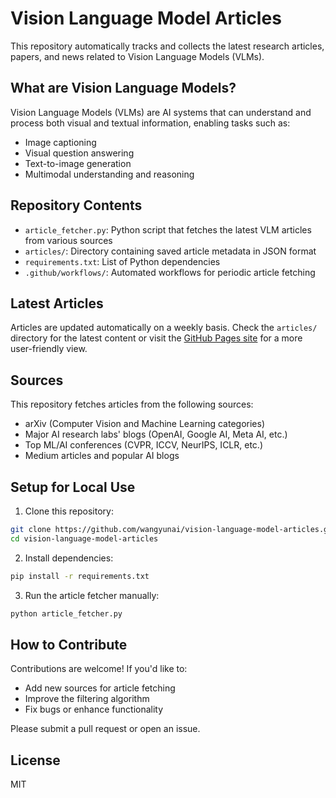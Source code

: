 # Vision Language Model Articles

This repository automatically tracks and collects the latest research articles, papers, and news related to Vision Language Models (VLMs).

## What are Vision Language Models?

Vision Language Models (VLMs) are AI systems that can understand and process both visual and textual information, enabling tasks such as:
- Image captioning
- Visual question answering
- Text-to-image generation
- Multimodal understanding and reasoning

## Repository Contents

- `article_fetcher.py`: Python script that fetches the latest VLM articles from various sources
- `articles/`: Directory containing saved article metadata in JSON format
- `requirements.txt`: List of Python dependencies
- `.github/workflows/`: Automated workflows for periodic article fetching

## Latest Articles

Articles are updated automatically on a weekly basis. Check the `articles/` directory for the latest content or visit the [GitHub Pages site](https://wangyunai.github.io/vision-language-model-articles/) for a more user-friendly view.

## Sources

This repository fetches articles from the following sources:
- arXiv (Computer Vision and Machine Learning categories)
- Major AI research labs' blogs (OpenAI, Google AI, Meta AI, etc.)
- Top ML/AI conferences (CVPR, ICCV, NeurIPS, ICLR, etc.)
- Medium articles and popular AI blogs

## Setup for Local Use

1. Clone this repository:
```bash
git clone https://github.com/wangyunai/vision-language-model-articles.git
cd vision-language-model-articles
```

2. Install dependencies:
```bash
pip install -r requirements.txt
```

3. Run the article fetcher manually:
```bash
python article_fetcher.py
```

## How to Contribute

Contributions are welcome! If you'd like to:
- Add new sources for article fetching
- Improve the filtering algorithm
- Fix bugs or enhance functionality

Please submit a pull request or open an issue.

## License

MIT